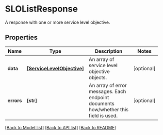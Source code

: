 # SLOListResponse

A response with one or more service level objective.
## Properties
Name | Type | Description | Notes
------------ | ------------- | ------------- | -------------
**data** | [**[ServiceLevelObjective]**](ServiceLevelObjective.md) | An array of service level objective objects. | [optional] 
**errors** | **[str]** | An array of error messages. Each endpoint documents how/whether this field is used. | [optional] 

[[Back to Model list]](README.md#documentation-for-models) [[Back to API list]](README.md#documentation-for-api-endpoints) [[Back to README]](README.md)


